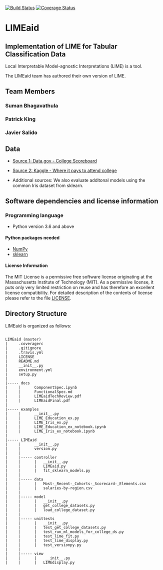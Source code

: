 [![Build Status](https://travis-ci.org/PKing70/LIMEaid.svg?branch=master)](https://travis-ci.org/PKing70/LIMEaid)
[![Coverage Status](https://coveralls.io/repos/github/PKing70/LIMEaid/badge.svg?branch=master)](https://coveralls.io/github/PKing70/LIMEaid?branch=master)

# LIMEaid

## Implementation of LIME for Tabular Classification Data

Local Interpretable Model-agnostic Interpretations (LIME) is a tool.

The LIMEaid team has authored their own version of LIME.

## Team Members

### Suman Bhagavathula

### Patrick King

### Javier Salido

## Data

- [Source 1: Data.gov - College Scoreboard](https://catalog.data.gov/dataset/college-scorecard)

- [Source 2: Kaggle - Where it pays to attend college](https://www.kaggle.com/smithashivakumar/college)

- Additional sources: We also evaluate additonal models using the common Iris dataset from sklearn.

## Software dependencies and license information

### Programming language

- Python version 3.6 and above

#### Python packages needed

- [NumPy](https://www.numpy.org)
- [sklearn](https://scikit-learn.org)

#### License Information

The MIT License is a permissive free software license originating at the Massachusetts Institute of Technology (MIT). As a permissive license, it puts only very limited restriction on reuse and has therefore an excellent license compatibility. For detailed description of the contents of license please refer to the file [LICENSE](https://github.com/PKing70/LIMEaid/blob/master/LICENSE).

## Directory Structure

LIMEaid is organized as follows:

```

LIMEaid (master)
|     .coveragerc
|     .gitignore
|     .travis.yml
|     LICENSE
|     README.md
|     __init__.py
|     environment.yml
|     setup.py
|
|----- docs
|     |      ComponentSpec.ipynb
|     |      FunctionalSpec.md
|     |      LIMEaidTechReview.pdf
|     |      LIMEaidFinal.pdf
|
|----- examples
|     |      __init__.py
|     |      LIME_Education_ex.py
|     |      LIME_Iris_ex.py
|     |      LIME_Education_ex_notebook.ipynb
|     |      LIME_Iris_ex_notebook.ipynb
|
|----- LIMEaid
|     |      __init__.py
|     |      version.py
|     |  
|     |----- controller
|     |      |   __init__.py
|     |      |   LIMEaid.py
|     |      |   fit_sklearn_models.py
|     |
|     |----- data
|     |      |   Most-_Recent-_Cohorts-_Scorecard-_Elements.csv
|     |      |   salaries-by-region.csv
|     |
|     |----- model
|     |      |   __init__.py
|     |      |   get_college_datasets.py
|     |      |   load_college_dataset.py
|     |
|     |----- unittests
|     |      |   __init__.py
|     |      |   test_get_college_datasets.py
|     |      |   test_run_ml_models_for_college_ds.py
|     |      |   test_lime_fit.py
|     |      |   test_lime_display.py
|     |      |   test_versionpy.py
|     |
|     |----- view
|     |      |    __init__.py
|     |      |   LIMEdisplay.py
